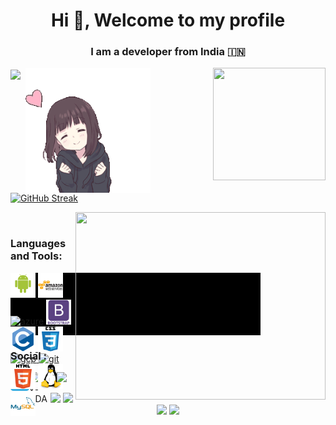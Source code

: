 <!--
### Hi there 👋


**CyberTechWorld/CyberTechWorld** is a ✨ _special_ ✨ repository because its `README.md` (this file) appears on your GitHub profile.

Here are some ideas to get you started:

- 🔭 I’m currently working on ...
- 🌱 I’m currently learning ...
- 👯 I’m looking to collaborate on ...
- 🤔 I’m looking for help with ...
- 💬 Ask me about ...
- 📫 How to reach me: ...
- 😄 Pronouns: ...
- ⚡ Fun fact: ...
-->
<h1 align="center">Hi 👋, Welcome to my profile</h1>
<h3 align="center">I am a developer from India 🇮🇳</h1>
<!--
<h3 align="center">A developer from India 🇮🇳</h3>
-->
<img src="https://i.imgur.com/VP9QIDJ.gif" width="180px" height="180px" align="right">
<img align="center" src="https://github-readme-stats.vercel.app/api?username=CyberTechWorld&&show_icons=true&&theme=tokyonight" />

<img src="https://github.com/CyberTechWorld/CyberTechWorld/blob/main/anime%201.gif" width="200px" height="200px" align="right" style="padding-left: 0px; padding-right: 100px;">

[![GitHub Streak](https://github-readme-streak-stats.herokuapp.com?user=CyberTechWorld&theme=tokyonight)](https://git.io/streak-stats)

<!--
<p><img width="400px" height="300px" align="right" src="https://github-readme-stats.vercel.app/api/top-langs/?username=CyberTechWorld&layout=compact&&theme=tokyonight" alt="CyberTechWorld" /></p>
-->
<img width="400px" height="300px" align="right" src="https://github-readme-stats-eight-theta.vercel.app/api/top-langs/?username=CyberTechWorld&layout=compact&langs_count=8&theme=nightowl"/>
</a>


                                                                                          

                                                                                               
<br>
<h3 align="left">Languages and Tools:</h3>
<p align="left" style="background-color: black; height: 100px; width: 400px;"> <a href="https://developer.android.com" target="_blank"> <img src="https://raw.githubusercontent.com/devicons/devicon/master/icons/android/android-original-wordmark.svg" alt="android" width="40" height="40"/> </a> <a href="https://aws.amazon.com" target="_blank"> <img src="https://raw.githubusercontent.com/devicons/devicon/master/icons/amazonwebservices/amazonwebservices-original-wordmark.svg" alt="aws" width="40" height="40"/> </a> <a href="https://azure.microsoft.com/en-in/" target="_blank"> <img src="https://www.vectorlogo.zone/logos/microsoft_azure/microsoft_azure-icon.svg" alt="azure" width="40" height="40"/> </a> <a href="https://getbootstrap.com" target="_blank"> <img src="https://raw.githubusercontent.com/devicons/devicon/master/icons/bootstrap/bootstrap-plain-wordmark.svg" alt="bootstrap" width="40" height="40"/> </a> <a href="https://www.cprogramming.com/" target="_blank"> <img src="https://raw.githubusercontent.com/devicons/devicon/master/icons/c/c-original.svg" alt="c" width="40" height="40"/> </a> <a href="https://www.w3schools.com/css/" target="_blank"> <img src="https://raw.githubusercontent.com/devicons/devicon/master/icons/css3/css3-original-wordmark.svg" alt="css3" width="40" height="40"/> </a> <a href="https://cloud.google.com" target="_blank"> <img src="https://www.vectorlogo.zone/logos/google_cloud/google_cloud-icon.svg" alt="gcp" width="40" height="40"/> </a> <a href="https://git-scm.com/" target="_blank"> <img src="https://www.vectorlogo.zone/logos/git-scm/git-scm-icon.svg" alt="git" width="40" height="40"/> </a> <a href="https://www.w3.org/html/" target="_blank"> <img src="https://raw.githubusercontent.com/devicons/devicon/master/icons/html5/html5-original-wordmark.svg" alt="html5" width="40" height="40"/> </a> <a href="https://www.linux.org/" target="_blank"> <img src="https://raw.githubusercontent.com/devicons/devicon/master/icons/linux/linux-original.svg" alt="linux" width="40" height="40"/> </a> <a href="https://www.mysql.com/" target="_blank"> <img src="https://raw.githubusercontent.com/devicons/devicon/master/icons/mysql/mysql-original-wordmark.svg" alt="mysql" width="40" height="40"/> </a> </p>


<h3 align="left">Social :</h3> 
<a href="https://t.me/ct_world">
  <img align="left" alt="CyberTechWorld's" Telegram" width="30px" src="https://raw.githubusercontent.com/edent/SuperTinyIcons/master/images/svg/telegram.svg" />
</a>
</a> 
  <a href="https://forum.xda-developers.com/m/ct_world.11469573/">
  <img align="left" alt="My XDA" width="30px" src="https://www.xda-developers.com/favicon.ico" />
</a>



<p align = "center">
 <img  width="3000px" src="https://activity-graph.herokuapp.com/graph?username=CyberTechWorld&theme=redical">
</p>  





                                                                                               
                                                                                               
                                                                                               
<p align="center">
 <img src="https://komarev.com/ghpvc/?username=CyberTechWorld&style=flat-square"/>
 <img src="https://badges.pufler.dev/years/CyberTechWorld"/>
 <img src="https://badges.pufler.dev/repos/CyberTechWorld"/>
 <img src="https://badges.pufler.dev/commits/monthly/CyberTechWorld"/>
 <!--
 <img src="https://img.shields.io/badge/dynamic/json?logo=github&label=GitHub+Followers&labelColor=282c34&color=181717&query=%24.data.totalSubs&url=https%3A%2F%2Fapi.spencerwoo.com%2Fsubstats%2F%3Fsource%3Dgithub%26queryKey%3DCyberTechWorld&longCache=true"/>
 -->
</p>
